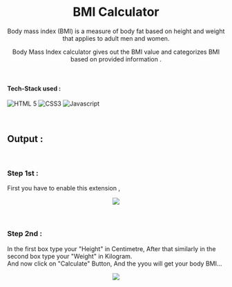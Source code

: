 <h1 align="center"> BMI Calculator </h1>

<!-- ---------------------------------------------------------------------------------------------------------------------- -->

<div align="center">
  
Body mass index (BMI) is a measure of body fat based on height and weight that applies to adult men and women.
  
Body Mass Index calculator gives out the BMI value and categorizes BMI based on provided information .
  
  </div>

  <!-- ---------------------------------------------------------------------------------------------------------------------- -->

<br>

 #### Tech-Stack used :

  ![HTML 5](https://img.shields.io/badge/HTML5-E34F26?style=for-the-badge&logo=html5&logoColor=white)
  ![CSS3](https://img.shields.io/badge/CSS3-1572B6?style=for-the-badge&logo=css3&logoColor=white)
  ![Javascript](https://img.shields.io/badge/JavaScript-323330?style=for-the-badge&logo=javascript&logoColor=F7DF1E)


<br>
 <!-- ---------------------------------------------------------------------------------------------------------------------- -->

## Output :


<br>

### Step 1st :
First you have to enable this extension ,

<div align="center">

  <img src = "https://github.com/ayush-sleeping/Chrome-Extension/blob/main/BMI%20Calculator/Output%20SS/Enable%20extension.png" >

</div>

<br>

<br>

### Step 2nd :
In the first box type your "Height" in Centimetre, After that similarly in the second box type your "Weight" in Kilogram. <br>
And now click on "Calculate" Button, And the yyou will get your body BMI...


<div align="center">

  <img src = "https://github.com/ayush-sleeping/Chrome-Extension/blob/main/BMI%20Calculator/Output%![Enhancement](https://user-images.githubusercontent.com/68096820/156914945-489e3987-59a8-4ec6-bace-78ccd67284e2.jpeg)
20SS/Final%20Output.png" >

</div>

<br>

<br>
